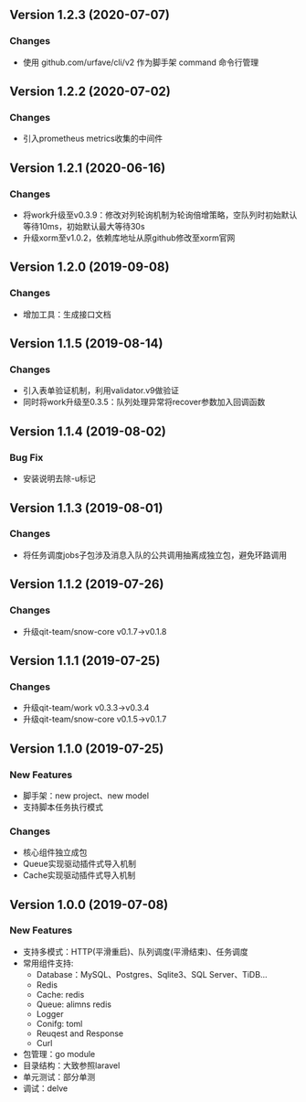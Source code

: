 ## Version 1.2.3 (2020-07-07)

### Changes
- 使用 github.com/urfave/cli/v2 作为脚手架 command 命令行管理


## Version 1.2.2 (2020-07-02)

### Changes
- 引入prometheus metrics收集的中间件


## Version 1.2.1 (2020-06-16)

### Changes
- 将work升级至v0.3.9：修改对列轮询机制为轮询倍增策略，空队列时初始默认等待10ms，初始默认最大等待30s
- 升级xorm至v1.0.2，依赖库地址从原github修改至xorm官网

## Version 1.2.0 (2019-09-08)

### Changes
- 增加工具：生成接口文档


## Version 1.1.5 (2019-08-14)

### Changes
- 引入表单验证机制，利用validator.v9做验证
- 同时将work升级至0.3.5：队列处理异常将recover参数加入回调函数


## Version 1.1.4 (2019-08-02)

### Bug Fix
- 安装说明去除-u标记

## Version 1.1.3 (2019-08-01)

### Changes
- 将任务调度jobs子包涉及消息入队的公共调用抽离成独立包，避免环路调用

## Version 1.1.2 (2019-07-26)

### Changes
- 升级qit-team/snow-core v0.1.7->v0.1.8

## Version 1.1.1 (2019-07-25)

### Changes
- 升级qit-team/work v0.3.3->v0.3.4
- 升级qit-team/snow-core v0.1.5->v0.1.7

## Version 1.1.0 (2019-07-25)

### New Features
- 脚手架：new project、new model
- 支持脚本任务执行模式

### Changes
- 核心组件独立成包
- Queue实现驱动插件式导入机制
- Cache实现驱动插件式导入机制


## Version 1.0.0 (2019-07-08)

### New Features
- 支持多模式：HTTP(平滑重启)、队列调度(平滑结束)、任务调度
- 常用组件支持:
   - Database：MySQL、Postgres、Sqlite3、SQL Server、TiDB...
   - Redis
   - Cache: redis
   - Queue: alimns redis
   - Logger
   - Conifg: toml
   - Reuqest and Response
   - Curl
- 包管理：go module
- 目录结构：大致参照laravel
- 单元测试：部分单测
- 调试：delve
